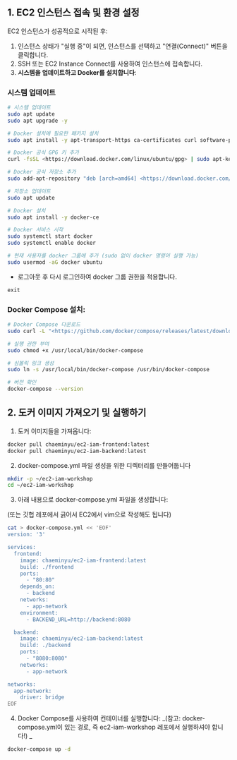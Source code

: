 ## 1. EC2 인스턴스 접속 및 환경 설정

EC2 인스턴스가 성공적으로 시작된 후:

1. 인스턴스 상태가 "실행 중"이 되면, 인스턴스를 선택하고 "연결(Connect)" 버튼을 클릭합니다.
2. SSH 또는 EC2 Instance Connect를 사용하여 인스턴스에 접속합니다.
3. **시스템을 업데이트하고 Docker를 설치합니다**:

### 시스템 업데이트

```bash
# 시스템 업데이트
sudo apt update
sudo apt upgrade -y

# Docker 설치에 필요한 패키지 설치
sudo apt install -y apt-transport-https ca-certificates curl software-properties-common

# Docker 공식 GPG 키 추가
curl -fsSL <https://download.docker.com/linux/ubuntu/gpg> | sudo apt-key add -

# Docker 공식 저장소 추가
sudo add-apt-repository "deb [arch=amd64] <https://download.docker.com/linux/ubuntu> $(lsb_release -cs) stable"

# 저장소 업데이트
sudo apt update

# Docker 설치
sudo apt install -y docker-ce

# Docker 서비스 시작
sudo systemctl start docker
sudo systemctl enable docker

# 현재 사용자를 docker 그룹에 추가 (sudo 없이 docker 명령어 실행 가능)
sudo usermod -aG docker ubuntu

```

- 로그아웃 후 다시 로그인하여 docker 그룹 권한을 적용합니다.

```java
exit
```

### Docker Compose 설치:

```bash
# Docker Compose 다운로드
sudo curl -L "<https://github.com/docker/compose/releases/latest/download/docker-compose-$>(uname -s)-$(uname -m)" -o /usr/local/bin/docker-compose

# 실행 권한 부여
sudo chmod +x /usr/local/bin/docker-compose

# 심볼릭 링크 생성
sudo ln -s /usr/local/bin/docker-compose /usr/bin/docker-compose

# 버전 확인
docker-compose --version

```

## 2. 도커 이미지 가져오기 및 실행하기

1. 도커 이미지들을 가져옵니다:

```bash
docker pull chaeminyu/ec2-iam-frontend:latest
docker pull chaeminyu/ec2-iam-backend:latest

```

2. docker-compose.yml 파일 생성을 위한 디렉터리를 만들어둡니다

```bash
mkdir -p ~/ec2-iam-workshop
cd ~/ec2-iam-workshop

```

3. 아래 내용으로 docker-compose.yml 파일을 생성합니다:

(또는 깃헙 레포에서 긁어서 EC2에서 vim으로 작성해도 됩니다)

```bash
cat > docker-compose.yml << 'EOF'
version: '3'

services:
  frontend:
    image: chaeminyu/ec2-iam-frontend:latest
    build: ./frontend
    ports:
      - "80:80"
    depends_on:
      - backend
    networks:
      - app-network
    environment:
      - BACKEND_URL=http://backend:8080

  backend:
    image: chaeminyu/ec2-iam-backend:latest
    build: ./backend
    ports:
      - "8080:8080"
    networks:
      - app-network

networks:
  app-network:
    driver: bridge
EOF

```

4. Docker Compose를 사용하여 컨테이너를 실행합니다:
_(참고: docker-compose.yml이 있는 경로, 즉 ec2-iam-workshop 레포에서 실행하셔야 합니다!)
_
```bash
docker-compose up -d
```

